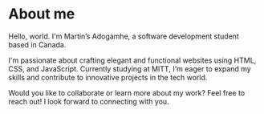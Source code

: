<!--
**matineno/matineno** is a ✨ _special_ ✨ repository because its `README.md` (this file) appears on your GitHub profile.

Here are some ideas to get you started:

- 🔭 I’m currently working on ...
- 🌱 I’m currently learning ...
- 👯 I’m looking to collaborate on ...
- 🤔 I’m looking for help with ...
- 💬 Ask me about ...
- 📫 How to reach me: ...
- 😄 Pronouns: ...
- ⚡ Fun fact: ...
-->
# About me

Hello, world. I'm Martin’s Adogamhe, a software development student based in Canada.

I'm passionate about crafting elegant and functional websites using HTML, CSS, and JavaScript. Currently studying at MITT, I'm eager to expand my skills and contribute to innovative projects in the tech world.

Would you like to collaborate or learn more about my work? Feel free to reach out! I look forward to connecting with you.
